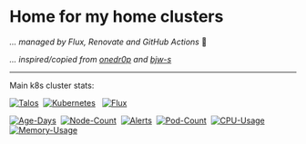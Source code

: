 
# Home for my home clusters

_... managed by Flux, Renovate and GitHub Actions_ :robot:

_... inspired/copied from [onedr0p](https://github.com/onedr0p) and [bjw-s](https://github.com/bjw-s)_

---

Main k8s cluster stats:

[![Talos](https://img.shields.io/endpoint?url=https%3A%2F%2Fkromgo.negative7.com%2Ftalos_version&style=for-the-badge&logo=talos&logoColor=white&color=orange&label=talos)](https://talos.dev)&nbsp;
[![Kubernetes](https://img.shields.io/endpoint?url=https%3A%2F%2Fkromgo.negative7.com%2Fkubernetes_version&style=for-the-badge&logo=kubernetes&logoColor=white&color=blue&label=k8s)](https://kubernetes.io)&nbsp;&nbsp;
[![Flux](https://img.shields.io/endpoint?url=https%3A%2F%2Fkromgo.negative7.com%2Fflux_version&style=for-the-badge&logo=flux&logoColor=white&color=blue&label=flux)](https://fluxcd.io)

[![Age-Days](https://kromgo.negative7.com/cluster_age_days?format=badge)](https://github.com/kashalls/kromgo/)&nbsp;
[![Node-Count](https://kromgo.negative7.com/cluster_node_count?format=badge)](https://github.com/kashalls/kromgo/)&nbsp;
[![Alerts](https://kromgo.negative7.com/cluster_alert_count?format=badge)](https://github.com/kashalls/kromgo/)&nbsp;
[![Pod-Count](https://kromgo.negative7.com/cluster_pod_count?format=badge)](https://github.com/kashalls/kromgo/)&nbsp;
[![CPU-Usage](https://kromgo.negative7.com/cluster_cpu_usage?format=badge)](https://github.com/kashalls/kromgo/)&nbsp;
[![Memory-Usage](https://kromgo.negative7.com/cluster_memory_usage?format=badge)](https://github.com/kashalls/kromgo/)
